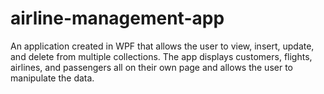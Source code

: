 # airline-management-app
An application created in WPF that allows the user to view, insert, update, and delete from multiple collections. The app displays 
customers, flights, airlines, and passengers all on their own page and allows the user to manipulate the data.
